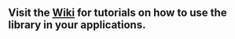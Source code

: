 ## Visit the [Wiki](https://github.com/afollestad/Boid-Twitter-API/wiki) for tutorials on how to use the library in your applications.